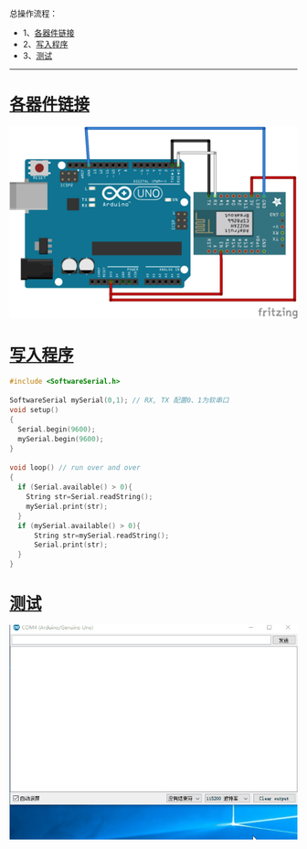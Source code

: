 总操作流程：
- 1、[各器件链接](#ESP8266-01)
- 2、[写入程序](#ESP8266-02)
- 3、[测试](#ESP8266-03)

----------
# <a name="ESP8266-01" href="#" >各器件链接</a>

![](image/3-1.png)
# <a name="ESP8266-02" href="#" >写入程序</a>
```c
#include <SoftwareSerial.h>

SoftwareSerial mySerial(0,1); // RX, TX 配置0、1为软串口
void setup()
{
  Serial.begin(9600);
  mySerial.begin(9600);
}

void loop() // run over and over
{
  if (Serial.available() > 0){
    String str=Serial.readString();
    mySerial.print(str);
  }
  if (mySerial.available() > 0){
      String str=mySerial.readString();
      Serial.print(str);
  }
}
```
# <a name="ESP8266-03" href="#" >测试</a>

![](image/3-2.gif)